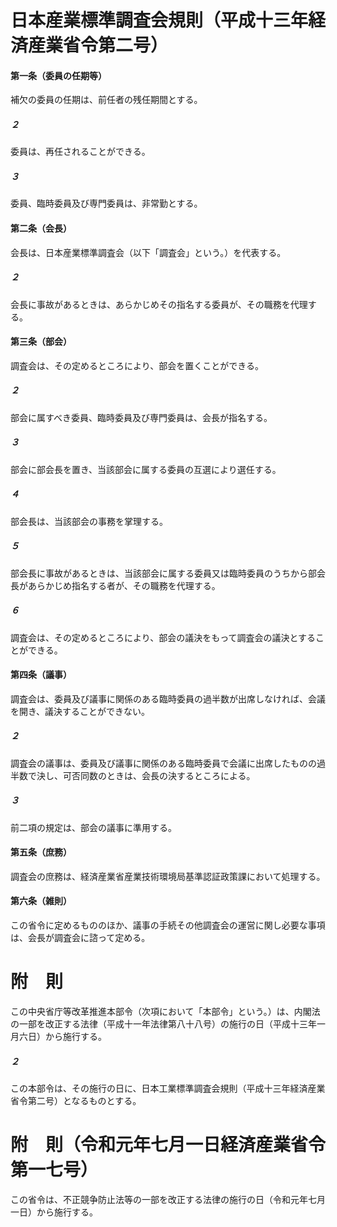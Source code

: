 # 日本産業標準調査会規則（平成十三年経済産業省令第二号）
#### 第一条（委員の任期等）
補欠の委員の任期は、前任者の残任期間とする。
##### ２
委員は、再任されることができる。
##### ３
委員、臨時委員及び専門委員は、非常勤とする。
#### 第二条（会長）
会長は、日本産業標準調査会（以下「調査会」という。）を代表する。
##### ２
会長に事故があるときは、あらかじめその指名する委員が、その職務を代理する。
#### 第三条（部会）
調査会は、その定めるところにより、部会を置くことができる。
##### ２
部会に属すべき委員、臨時委員及び専門委員は、会長が指名する。
##### ３
部会に部会長を置き、当該部会に属する委員の互選により選任する。
##### ４
部会長は、当該部会の事務を掌理する。
##### ５
部会長に事故があるときは、当該部会に属する委員又は臨時委員のうちから部会長があらかじめ指名する者が、その職務を代理する。
##### ６
調査会は、その定めるところにより、部会の議決をもって調査会の議決とすることができる。
#### 第四条（議事）
調査会は、委員及び議事に関係のある臨時委員の過半数が出席しなければ、会議を開き、議決することができない。
##### ２
調査会の議事は、委員及び議事に関係のある臨時委員で会議に出席したものの過半数で決し、可否同数のときは、会長の決するところによる。
##### ３
前二項の規定は、部会の議事に準用する。
#### 第五条（庶務）
調査会の庶務は、経済産業省産業技術環境局基準認証政策課において処理する。
#### 第六条（雑則）
この省令に定めるもののほか、議事の手続その他調査会の運営に関し必要な事項は、会長が調査会に諮って定める。
# 附　則
この中央省庁等改革推進本部令（次項において「本部令」という。）は、内閣法の一部を改正する法律（平成十一年法律第八十八号）の施行の日（平成十三年一月六日）から施行する。
##### ２
この本部令は、その施行の日に、日本工業標準調査会規則（平成十三年経済産業省令第二号）となるものとする。
# 附　則（令和元年七月一日経済産業省令第一七号）
この省令は、不正競争防止法等の一部を改正する法律の施行の日（令和元年七月一日）から施行する。
